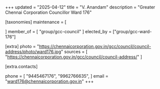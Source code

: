 +++
updated = "2025-04-12"
title = "V. Anandam"
description = "Greater Chennai Corporation Councillor Ward 176"

[taxonomies]
maintenance = [

]
member_of = [
    "group/gcc-council"
]
elected_by = ["group/gcc-ward-176"]

[extra]
photo = "https://chennaicorporation.gov.in/gcc/council/council-address/photo/ward176.jpg"
sources = [
    "https://chennaicorporation.gov.in/gcc/council/council-address/"
]

[extra.contacts]

phone = [
    "9445467176",
    "9962766635",
    ]
email = "ward176@chennaicorporation.gov.in"
+++